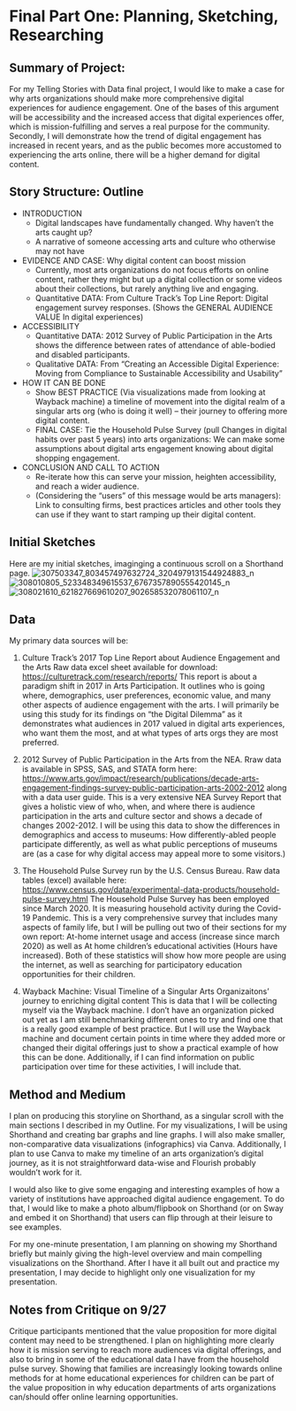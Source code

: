 # Final Part One: Planning, Sketching, Researching

## Summary of Project:
For my Telling Stories with Data final project, I would like to make a case for why arts organizations should make more comprehensive digital experiences for audience engagement. One of the bases of this argument will be accessibility and the increased access that digital experiences offer, which is mission-fulfilling and serves a real purpose for the community. Secondly, I will demonstrate how the trend of digital engagement has increased in recent years, and as the public becomes more accustomed to experiencing the arts online, there will be a higher demand for digital content. 

## Story Structure: Outline

* INTRODUCTION
  * Digital landscapes have fundamentally changed. Why haven’t the arts caught up?
  * A narrative of someone accessing arts and culture who otherwise may not have
* EVIDENCE AND CASE: Why digital content can boost mission
  *  Currently, most arts organizations do not focus efforts on online content, rather they might but up a digital collection or some videos about their collections, but rarely anything live and engaging.
  * Quantitative DATA: From Culture Track’s Top Line Report: Digital engagement survey responses. (Shows the GENERAL AUDIENCE VALUE In digital experiences)
* ACCESSIBILITY
  * Quantitative DATA: 2012 Survey of Public Participation in the Arts shows the difference between rates of attendance of able-bodied and disabled participants.
  * Qualitative DATA: From “Creating an Accessible Digital Experience: Moving from Compliance to Sustainable Accessibility and Usability”
* HOW IT CAN BE DONE
  * Show BEST PRACTICE (Via visualizations made from looking at Wayback machine) a timeline of movement into the digital realm of a singular arts org (who is doing it well) – their journey to offering more digital content. 
  * FINAL CASE: Tie the Household Pulse Survey (pull Changes in digital habits over past 5 years) into arts organizations: We can make some assumptions about digital arts engagement knowing about digital shopping engagement.
* CONCLUSION AND CALL TO ACTION
  * Re-iterate how this can serve your mission, heighten accessibility, and reach a wider audience.
  * (Considering the “users” of this message would be arts managers): Link to consulting firms, best practices articles and other tools they can use if they want to start ramping up their digital content. 


## Initial Sketches
Here are my initial sketches, imaginging a continuous scroll on a Shorthand page.
![307503347_803457497632724_3204979131544924883_n](https://user-images.githubusercontent.com/112904052/192319306-3545b5a3-3111-46b4-b4aa-1389b7fe4407.jpg)
![308010805_523348349615537_6767357890555420145_n](https://user-images.githubusercontent.com/112904052/192319385-cb3f7184-fd44-4a58-8e49-7bb9d9341412.jpg)
![308021610_621827669610207_902658532078061107_n](https://user-images.githubusercontent.com/112904052/192319416-0804fa2b-655a-4361-bd71-8e466948940d.jpg)

  
## Data
My primary data sources will be: 
1. Culture Track’s 2017 Top Line Report about Audience Engagement and the Arts
   Raw data excel sheet available for download: https://culturetrack.com/research/reports/
This report is about a paradigm shift in 2017 in Arts Participation. It outlines who is going where, demographics, user preferences, economic value, and many other aspects of audience engagement with the arts. I will primarily be using this study for its findings on “the Digital Dilemma” as it demonstrates what audiences in 2017 valued in digital arts experiences, who want them the most, and at what types of arts orgs they are most preferred.

2. 2012 Survey of Public Participation in the Arts from the NEA. Rraw data is available in SPSS, SAS, and STATA form here: https://www.arts.gov/impact/research/publications/decade-arts-engagement-findings-survey-public-participation-arts-2002-2012 along with a data user guide.
 This is a very extensive NEA Survey Report that gives a holistic view of who, when, and where there is audience participation in the arts and culture sector and shows a decade of changes 2002-2012. I will be using this data to show the differences in demographics and access to museums: How differently-abled people participate differently, as well as what public perceptions of museums are (as a case for why digital access may appeal more to some visitors.) 

3. The Household Pulse Survey run by the U.S. Census Bureau. Raw data tables (excel) available here: https://www.census.gov/data/experimental-data-products/household-pulse-survey.html
 The Household Pulse Survey has been employed since March 2020. It is measuring household activity during the Covid-19 Pandemic. This is a very comprehensive survey that includes many aspects of family life, but I will be pulling out two of their sections for my own report: At-home internet usage and access (increase since march 2020) as well as At home children’s educational activities (Hours have increased). Both of these statistics will show how more people are using the internet, as well as searching for participatory education opportunities for their children.

4. Wayback Machine: Visual Timeline of a Singular Arts Organizaitons’ journey to enriching digital content
 This is data that I will be collecting myself via the Wayback machine. I don’t have an organization picked out yet as I am still benchmarking different ones to try and find one that is a really good example of best practice. But I will use the Wayback machine and document certain points in time where they added more or changed their digital offerings just to show a practical example of how this can be done. Additionally, if I can find information on public participation over time for these activities, I will include that.


## Method and Medium
I plan on producing this storyline on Shorthand, as a singular scroll with the main sections I described in my Outline. For my visualizations, I will be using Shorthand and creating bar graphs and line graphs. I will also make smaller, non-comparative data visualizations (infographics) via Canva. 
Additionally, I plan to use Canva to make my timeline of an arts organization’s digital journey, as it is not straightforward data-wise and Flourish probably wouldn’t work for it.

I would also like to give some engaging and interesting examples of how a variety of institutions have approached digital audience engagement. To do that, I would like to make a photo album/flipbook on Shorthand (or on Sway and embed it on Shorthand) that users can flip through at their leisure to see examples.

For my one-minute presentation, I am planning on showing my Shorthand briefly but mainly giving the high-level overview and main compelling visualizations on the Shorthand. After I have it all built out and practice my presentation, I may decide to highlight only one visualization for my presentation.

## Notes from Critique on 9/27
Critique participants mentioned that the value proposition for more digital content may need to be strengthened. I plan on highlighting more clearly how it is mission serving to reach more audiences via digital offerings, and also to bring in some of the educational data I have from the household pulse survey. Showing that families are increasingly looking towards online methods for at home educational experiences for children can be part of the value proposition in why education departments of arts organizations can/should offer online learning opportunities.
